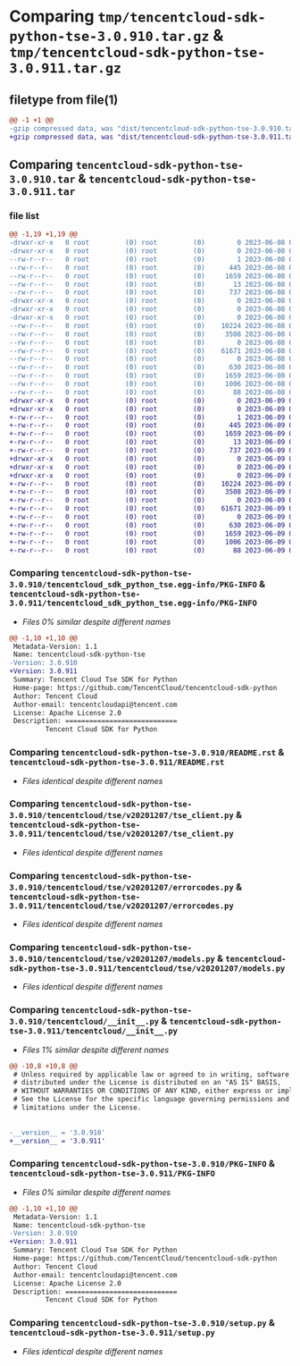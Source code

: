 # Comparing `tmp/tencentcloud-sdk-python-tse-3.0.910.tar.gz` & `tmp/tencentcloud-sdk-python-tse-3.0.911.tar.gz`

## filetype from file(1)

```diff
@@ -1 +1 @@
-gzip compressed data, was "dist/tencentcloud-sdk-python-tse-3.0.910.tar", last modified: Thu Jun  8 09:24:08 2023, max compression
+gzip compressed data, was "dist/tencentcloud-sdk-python-tse-3.0.911.tar", last modified: Fri Jun  9 02:30:43 2023, max compression
```

## Comparing `tencentcloud-sdk-python-tse-3.0.910.tar` & `tencentcloud-sdk-python-tse-3.0.911.tar`

### file list

```diff
@@ -1,19 +1,19 @@
-drwxr-xr-x   0 root         (0) root         (0)        0 2023-06-08 09:24:08.000000 tencentcloud-sdk-python-tse-3.0.910/
-drwxr-xr-x   0 root         (0) root         (0)        0 2023-06-08 09:24:08.000000 tencentcloud-sdk-python-tse-3.0.910/tencentcloud_sdk_python_tse.egg-info/
--rw-r--r--   0 root         (0) root         (0)        1 2023-06-08 09:24:08.000000 tencentcloud-sdk-python-tse-3.0.910/tencentcloud_sdk_python_tse.egg-info/dependency_links.txt
--rw-r--r--   0 root         (0) root         (0)      445 2023-06-08 09:24:08.000000 tencentcloud-sdk-python-tse-3.0.910/tencentcloud_sdk_python_tse.egg-info/SOURCES.txt
--rw-r--r--   0 root         (0) root         (0)     1659 2023-06-08 09:24:08.000000 tencentcloud-sdk-python-tse-3.0.910/tencentcloud_sdk_python_tse.egg-info/PKG-INFO
--rw-r--r--   0 root         (0) root         (0)       13 2023-06-08 09:24:08.000000 tencentcloud-sdk-python-tse-3.0.910/tencentcloud_sdk_python_tse.egg-info/top_level.txt
--rw-r--r--   0 root         (0) root         (0)      737 2023-06-08 09:24:08.000000 tencentcloud-sdk-python-tse-3.0.910/README.rst
-drwxr-xr-x   0 root         (0) root         (0)        0 2023-06-08 09:24:08.000000 tencentcloud-sdk-python-tse-3.0.910/tencentcloud/
-drwxr-xr-x   0 root         (0) root         (0)        0 2023-06-08 09:24:08.000000 tencentcloud-sdk-python-tse-3.0.910/tencentcloud/tse/
-drwxr-xr-x   0 root         (0) root         (0)        0 2023-06-08 09:24:08.000000 tencentcloud-sdk-python-tse-3.0.910/tencentcloud/tse/v20201207/
--rw-r--r--   0 root         (0) root         (0)    10224 2023-06-08 09:24:08.000000 tencentcloud-sdk-python-tse-3.0.910/tencentcloud/tse/v20201207/tse_client.py
--rw-r--r--   0 root         (0) root         (0)     3508 2023-06-08 09:24:08.000000 tencentcloud-sdk-python-tse-3.0.910/tencentcloud/tse/v20201207/errorcodes.py
--rw-r--r--   0 root         (0) root         (0)        0 2023-06-08 09:24:08.000000 tencentcloud-sdk-python-tse-3.0.910/tencentcloud/tse/v20201207/__init__.py
--rw-r--r--   0 root         (0) root         (0)    61671 2023-06-08 09:24:08.000000 tencentcloud-sdk-python-tse-3.0.910/tencentcloud/tse/v20201207/models.py
--rw-r--r--   0 root         (0) root         (0)        0 2023-06-08 09:24:08.000000 tencentcloud-sdk-python-tse-3.0.910/tencentcloud/tse/__init__.py
--rw-r--r--   0 root         (0) root         (0)      630 2023-06-08 09:24:08.000000 tencentcloud-sdk-python-tse-3.0.910/tencentcloud/__init__.py
--rw-r--r--   0 root         (0) root         (0)     1659 2023-06-08 09:24:08.000000 tencentcloud-sdk-python-tse-3.0.910/PKG-INFO
--rw-r--r--   0 root         (0) root         (0)     1006 2023-06-08 09:24:08.000000 tencentcloud-sdk-python-tse-3.0.910/setup.py
--rw-r--r--   0 root         (0) root         (0)       88 2023-06-08 09:24:08.000000 tencentcloud-sdk-python-tse-3.0.910/setup.cfg
+drwxr-xr-x   0 root         (0) root         (0)        0 2023-06-09 02:30:43.000000 tencentcloud-sdk-python-tse-3.0.911/
+drwxr-xr-x   0 root         (0) root         (0)        0 2023-06-09 02:30:43.000000 tencentcloud-sdk-python-tse-3.0.911/tencentcloud_sdk_python_tse.egg-info/
+-rw-r--r--   0 root         (0) root         (0)        1 2023-06-09 02:30:43.000000 tencentcloud-sdk-python-tse-3.0.911/tencentcloud_sdk_python_tse.egg-info/dependency_links.txt
+-rw-r--r--   0 root         (0) root         (0)      445 2023-06-09 02:30:43.000000 tencentcloud-sdk-python-tse-3.0.911/tencentcloud_sdk_python_tse.egg-info/SOURCES.txt
+-rw-r--r--   0 root         (0) root         (0)     1659 2023-06-09 02:30:43.000000 tencentcloud-sdk-python-tse-3.0.911/tencentcloud_sdk_python_tse.egg-info/PKG-INFO
+-rw-r--r--   0 root         (0) root         (0)       13 2023-06-09 02:30:43.000000 tencentcloud-sdk-python-tse-3.0.911/tencentcloud_sdk_python_tse.egg-info/top_level.txt
+-rw-r--r--   0 root         (0) root         (0)      737 2023-06-09 02:30:43.000000 tencentcloud-sdk-python-tse-3.0.911/README.rst
+drwxr-xr-x   0 root         (0) root         (0)        0 2023-06-09 02:30:43.000000 tencentcloud-sdk-python-tse-3.0.911/tencentcloud/
+drwxr-xr-x   0 root         (0) root         (0)        0 2023-06-09 02:30:43.000000 tencentcloud-sdk-python-tse-3.0.911/tencentcloud/tse/
+drwxr-xr-x   0 root         (0) root         (0)        0 2023-06-09 02:30:43.000000 tencentcloud-sdk-python-tse-3.0.911/tencentcloud/tse/v20201207/
+-rw-r--r--   0 root         (0) root         (0)    10224 2023-06-09 02:30:43.000000 tencentcloud-sdk-python-tse-3.0.911/tencentcloud/tse/v20201207/tse_client.py
+-rw-r--r--   0 root         (0) root         (0)     3508 2023-06-09 02:30:43.000000 tencentcloud-sdk-python-tse-3.0.911/tencentcloud/tse/v20201207/errorcodes.py
+-rw-r--r--   0 root         (0) root         (0)        0 2023-06-09 02:30:43.000000 tencentcloud-sdk-python-tse-3.0.911/tencentcloud/tse/v20201207/__init__.py
+-rw-r--r--   0 root         (0) root         (0)    61671 2023-06-09 02:30:43.000000 tencentcloud-sdk-python-tse-3.0.911/tencentcloud/tse/v20201207/models.py
+-rw-r--r--   0 root         (0) root         (0)        0 2023-06-09 02:30:43.000000 tencentcloud-sdk-python-tse-3.0.911/tencentcloud/tse/__init__.py
+-rw-r--r--   0 root         (0) root         (0)      630 2023-06-09 02:30:43.000000 tencentcloud-sdk-python-tse-3.0.911/tencentcloud/__init__.py
+-rw-r--r--   0 root         (0) root         (0)     1659 2023-06-09 02:30:43.000000 tencentcloud-sdk-python-tse-3.0.911/PKG-INFO
+-rw-r--r--   0 root         (0) root         (0)     1006 2023-06-09 02:30:43.000000 tencentcloud-sdk-python-tse-3.0.911/setup.py
+-rw-r--r--   0 root         (0) root         (0)       88 2023-06-09 02:30:43.000000 tencentcloud-sdk-python-tse-3.0.911/setup.cfg
```

### Comparing `tencentcloud-sdk-python-tse-3.0.910/tencentcloud_sdk_python_tse.egg-info/PKG-INFO` & `tencentcloud-sdk-python-tse-3.0.911/tencentcloud_sdk_python_tse.egg-info/PKG-INFO`

 * *Files 0% similar despite different names*

```diff
@@ -1,10 +1,10 @@
 Metadata-Version: 1.1
 Name: tencentcloud-sdk-python-tse
-Version: 3.0.910
+Version: 3.0.911
 Summary: Tencent Cloud Tse SDK for Python
 Home-page: https://github.com/TencentCloud/tencentcloud-sdk-python
 Author: Tencent Cloud
 Author-email: tencentcloudapi@tencent.com
 License: Apache License 2.0
 Description: ============================
         Tencent Cloud SDK for Python
```

### Comparing `tencentcloud-sdk-python-tse-3.0.910/README.rst` & `tencentcloud-sdk-python-tse-3.0.911/README.rst`

 * *Files identical despite different names*

### Comparing `tencentcloud-sdk-python-tse-3.0.910/tencentcloud/tse/v20201207/tse_client.py` & `tencentcloud-sdk-python-tse-3.0.911/tencentcloud/tse/v20201207/tse_client.py`

 * *Files identical despite different names*

### Comparing `tencentcloud-sdk-python-tse-3.0.910/tencentcloud/tse/v20201207/errorcodes.py` & `tencentcloud-sdk-python-tse-3.0.911/tencentcloud/tse/v20201207/errorcodes.py`

 * *Files identical despite different names*

### Comparing `tencentcloud-sdk-python-tse-3.0.910/tencentcloud/tse/v20201207/models.py` & `tencentcloud-sdk-python-tse-3.0.911/tencentcloud/tse/v20201207/models.py`

 * *Files identical despite different names*

### Comparing `tencentcloud-sdk-python-tse-3.0.910/tencentcloud/__init__.py` & `tencentcloud-sdk-python-tse-3.0.911/tencentcloud/__init__.py`

 * *Files 1% similar despite different names*

```diff
@@ -10,8 +10,8 @@
 # Unless required by applicable law or agreed to in writing, software
 # distributed under the License is distributed on an "AS IS" BASIS,
 # WITHOUT WARRANTIES OR CONDITIONS OF ANY KIND, either express or implied.
 # See the License for the specific language governing permissions and
 # limitations under the License.
 
 
-__version__ = '3.0.910'
+__version__ = '3.0.911'
```

### Comparing `tencentcloud-sdk-python-tse-3.0.910/PKG-INFO` & `tencentcloud-sdk-python-tse-3.0.911/PKG-INFO`

 * *Files 0% similar despite different names*

```diff
@@ -1,10 +1,10 @@
 Metadata-Version: 1.1
 Name: tencentcloud-sdk-python-tse
-Version: 3.0.910
+Version: 3.0.911
 Summary: Tencent Cloud Tse SDK for Python
 Home-page: https://github.com/TencentCloud/tencentcloud-sdk-python
 Author: Tencent Cloud
 Author-email: tencentcloudapi@tencent.com
 License: Apache License 2.0
 Description: ============================
         Tencent Cloud SDK for Python
```

### Comparing `tencentcloud-sdk-python-tse-3.0.910/setup.py` & `tencentcloud-sdk-python-tse-3.0.911/setup.py`

 * *Files identical despite different names*

